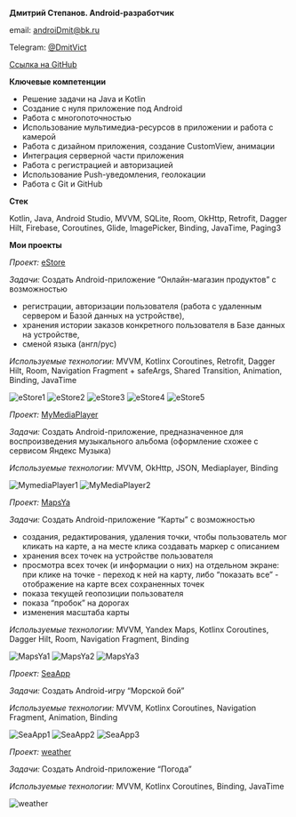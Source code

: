 **Дмитрий Степанов. Android-разработчик**    


email: androiDmit@bk.ru

Telegram: [@DmitVict](https://t.me/DmitVict)

[Ссылка на GitHub](https://github.com/DmitriyS2)


**Ключевые компетенции**

- Решение задачи на Java и Kotlin
- Создание с нуля приложение под Android
- Работа с многопоточностью
- Использование мультимедиа-ресурсов в приложении и работа с камерой
- Работа с дизайном приложения, создание CustomView, анимации
- Интеграция серверной части приложения
- Работа с регистрацией и авторизацией
- Использование Push-уведомления, геолокации
- Работа с Git и GitHub

**Стек**

Kotlin, Java, Android Studio, MVVM, SQLite, Room, OkHttp, Retrofit, Dagger Hilt, Firebase, Coroutines, Glide, ImagePicker, Binding, JavaTime, Paging3


**Мои проекты**

*Проект:* [eStore](https://github.com/DmitriyS2/eStore_kt)

*Задачи:* Создать Android-приложение “Онлайн-магазин продуктов” с возможностью 
- регистрации, авторизации пользователя (работа с удаленным сервером и Базой данных на устройстве), 
- хранения истории заказов конкретного пользователя в Базе данных на устройстве,
- сменой языка (англ/рус)

*Используемые технологии:* MVVM, Kotlinx Coroutines, Retrofit, Dagger Hilt, Room, Navigation Fragment + safeArgs, Shared Transition, Animation, Binding, JavaTime

![eStore1](https://github.com/DmitriyS2/MyPortfolio/blob/main/eStore1.jpeg)
![eStore2](https://github.com/DmitriyS2/MyPortfolio/blob/main/eStore2.jpeg)
![eStore3](https://github.com/DmitriyS2/MyPortfolio/blob/main/eStore3.jpeg)
![eStore4](https://github.com/DmitriyS2/MyPortfolio/blob/main/eStore4.jpeg)
![eStore5](https://github.com/DmitriyS2/MyPortfolio/blob/main/eStore5.jpeg)

*Проект:* [MyMediaPlayer](https://github.com/DmitriyS2/MyMediaPlayer)

*Задачи:* Создать Android-приложение, предназначенное для воспроизведения музыкального альбома (оформление схожее с сервисом Яндекс Музыка)

*Используемые технологии:* MVVM, OkHttp, JSON, Mediaplayer, Binding

![MymediaPlayer1](https://github.com/DmitriyS2/MyPortfolio/blob/main/myMediaPlayer1.jpeg)
![MyMediaPlayer2](https://github.com/DmitriyS2/MyPortfolio/blob/main/myMediaPlayer2.jpeg)


*Проект:* [MapsYa](https://github.com/DmitriyS2/MapsYa)

*Задачи:* Создать Android-приложение “Карты” с возможностью 

- создания, редактирования, удаления точки, чтобы пользователь мог кликать на карте, а на месте клика создавать маркер с описанием
- хранения всех точек на устройстве пользователя
- просмотра всех точек (и информации о них) на отдельном экране: при клике на точке - переход к ней на карту, либо “показать все” - отображение на карте всех сохраненных точек
- показа текущей геопозиции пользователя
- показа “пробок” на дорогах
- изменения масштаба карты

*Используемые технологии:* MVVM, Yandex Maps, Kotlinx Coroutines, Dagger Hilt, Room, Navigation Fragment, Binding

![MapsYa1](https://github.com/DmitriyS2/MyPortfolio/blob/main/mapsYa1.jpeg)
![MapsYa2](https://github.com/DmitriyS2/MyPortfolio/blob/main/mapsYa2.jpeg)
![MapsYa3](https://github.com/DmitriyS2/MyPortfolio/blob/main/mapsYa3.jpeg)


*Проект:* [SeaApp](https://github.com/DmitriyS2/SeaApp)

*Задачи:* Создать Android-игру “Морской бой”

*Используемые технологии:* MVVM, Kotlinx Coroutines, Navigation Fragment, Animation, Binding

![SeaApp1](https://github.com/DmitriyS2/MyPortfolio/blob/main/seaApp1.jpeg)
![SeaApp2](https://github.com/DmitriyS2/MyPortfolio/blob/main/seaApp2.jpeg)
![SeaApp3](https://github.com/DmitriyS2/MyPortfolio/blob/main/seaApp3.jpeg)


*Проект:* [weather](https://github.com/DmitriyS2/weather)

*Задачи:* Создать Android-приложение “Погода”

*Используемые технологии:* MVVM, Kotlinx Coroutines, Binding, JavaTime

![weather](https://github.com/DmitriyS2/MyPortfolio/blob/main/weather.jpeg)

